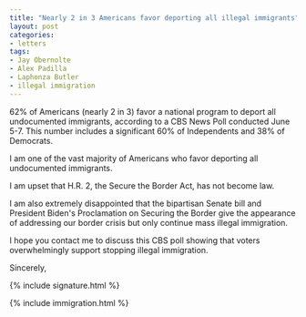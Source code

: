 ```yaml
---
title: "Nearly 2 in 3 Americans favor deporting all illegal immigrants"
layout: post
categories:
- letters
tags:
- Jay Obernolte
- Alex Padilla
- Laphonza Butler
- illegal immigration
---
```


62% of Americans (nearly 2 in 3) favor a national program to deport all undocumented immigrants, according to a CBS News Poll conducted June 5-7. This number includes a significant 60% of Independents and 38% of Democrats.

I am one of the vast majority of Americans who favor deporting all undocumented immigrants.

I am upset that H.R. 2, the Secure the Border Act, has not become law.

I am also extremely disappointed that the bipartisan Senate bill and President Biden's Proclamation on Securing the Border give the appearance of addressing our border crisis but only continue mass illegal immigration.

I hope you contact me to discuss this CBS poll showing that voters overwhelmingly support stopping illegal immigration.

Sincerely,

{% include signature.html %}

{% include immigration.html %}
